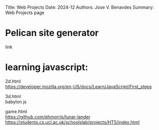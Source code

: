 Title: Web Projects
Date: 2024-12
Authors: Jose V. Benavdes
Summary: Web Projects page 

# Pelican site generator

link 

# learning javascript:

2d.html  
https://developer.mozilla.org/en-US/docs/Learn/JavaScript/First_steps

3d.html  
babylon.js

game.html  
https://github.com/ehmorris/lunar-lander https://students.cs.ucl.ac.uk/schoolslab/projects/HT5/index.html



